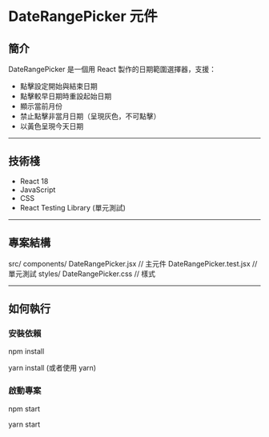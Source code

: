 # DateRangePicker 元件

## 簡介
DateRangePicker 是一個用 React 製作的日期範圍選擇器，支援：
- 點擊設定開始與結束日期
- 點擊較早日期時重設起始日期
- 顯示當前月份
- 禁止點擊非當月日期（呈現灰色，不可點擊）
- 以黃色呈現今天日期

---

## 技術棧
- React 18
- JavaScript
- CSS
- React Testing Library (單元測試)

---

## 專案結構

src/ components/ DateRangePicker.jsx // 主元件 
DateRangePicker.test.jsx // 單元測試 
styles/ DateRangePicker.css // 樣式

---

## 如何執行

### 安裝依賴

npm install

yarn install (或者使用 yarn)

### 啟動專案
npm start

yarn start

